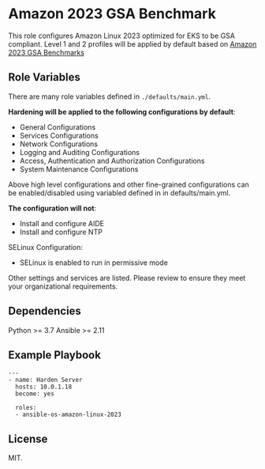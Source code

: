 # Amazon 2023 GSA Benchmark

This role configures Amazon Linux 2023 optimized for EKS to be GSA compliant. Level 1 and 2 profiles will be applied by default based on [Amazon 2023 GSA Benchmarks](https://docs.google.com/spreadsheets/d/1Bf0QBKHbEOLA8tHfqQy7REO90CMnOPVPpZZlE7Ijy8g/edit#gid=884169645)

## Role Variables

There are many role variables defined in ``./defaults/main.yml``.

**Hardening will be applied to the following configurations by default**:

- General Configurations
- Services Configurations
- Network Configurations
- Logging and Auditing Configurations
- Access, Authentication and Authorization Configurations
- System Maintenance Configurations

Above high level configurations and other fine-grained configurations can be enabled/disabled using variabled defined in in defaults/main.yml.

**The configuration will not**:

- Install and configure AIDE
- Install and configure NTP

SELinux Configuration:
- SELinux is enabled to run in permissive mode

Other settings and services are listed. Please review to ensure they meet your organizational requirements.

## Dependencies

Python  >= 3.7
Ansible >= 2.11

## Example Playbook

```
---
- name: Harden Server
  hosts: 10.0.1.18
  become: yes

  roles:
  - ansible-os-amazon-linux-2023
```

## License

MIT.
